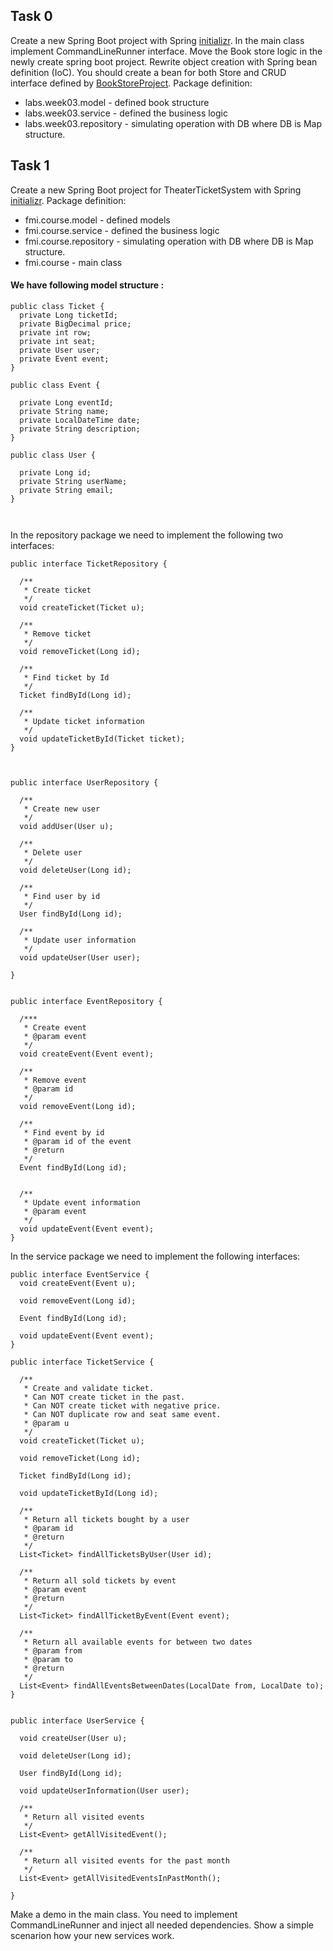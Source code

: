 ## Task 0 
Create a new Spring Boot project with Spring [initializr](https://start.spring.io/). In the main class implement CommandLineRunner interface. Move the Book store logic in the newly create spring boot project. Rewrite object creation with Spring bean definition (IoC). You should create a bean for both Store and CRUD interface defined by [BookStoreProject](https://github.com/GeorgiMinkov/web-development-with-Java/tree/main/FMICourse/src/labs/week03). Package definition:
* labs.week03.model - defined book structure
* labs.week03.service - defined the business logic 
* labs.week03.repository - simulating operation with DB where DB is Map structure. 

## Task 1
Create a new Spring Boot project for ТheaterTicketSystem  with Spring [initializr](https://start.spring.io/). 
Package definition:
* fmi.course.model - defined models
* fmi.course.service - defined the business logic 
* fmi.course.repository - simulating operation with DB where DB is Map structure. 
* fmi.course - main class 

#### We have following model structure :
```
public class Ticket {
  private Long ticketId;
  private BigDecimal price;
  private int row;
  private int seat;
  private User user;
  private Event event;
}

public class Event {

  private Long eventId;
  private String name;
  private LocalDateTime date;
  private String description;
}

public class User {

  private Long id;
  private String userName;
  private String email;
}



```

In the repository package we need to implement the following two interfaces: 
```
public interface TicketRepository {

  /**
   * Create ticket
   */
  void createTicket(Ticket u);

  /**
   * Remove ticket
   */
  void removeTicket(Long id);

  /**
   * Find ticket by Id
   */
  Ticket findById(Long id);

  /**
   * Update ticket information
   */
  void updateTicketById(Ticket ticket);
}



public interface UserRepository {

  /**
   * Create new user
   */
  void addUser(User u);

  /**
   * Delete user
   */
  void deleteUser(Long id);

  /**
   * Find user by id
   */
  User findById(Long id);

  /**
   * Update user information
   */
  void updateUser(User user);

}


public interface EventRepository {

  /***
   * Create event
   * @param event
   */
  void createEvent(Event event);

  /**
   * Remove event
   * @param id
   */
  void removeEvent(Long id);

  /**
   * Find event by id
   * @param id of the event
   * @return
   */
  Event findById(Long id);


  /**
   * Update event information
   * @param event
   */
  void updateEvent(Event event);
}

```
In the service package we need to implement the following interfaces: 
```
public interface EventService {
  void createEvent(Event u);

  void removeEvent(Long id);

  Event findById(Long id);

  void updateEvent(Event event);
}

public interface TicketService {

  /**
   * Create and validate ticket.
   * Can NOT create ticket in the past.
   * Can NOT create ticket with negative price.
   * Can NOT duplicate row and seat same event.
   * @param u
   */
  void createTicket(Ticket u);

  void removeTicket(Long id);

  Ticket findById(Long id);

  void updateTicketById(Long id);

  /**
   * Return all tickets bought by a user
   * @param id
   * @return
   */
  List<Ticket> findAllTicketsByUser(User id);

  /**
   * Return all sold tickets by event
   * @param event
   * @return
   */
  List<Ticket> findAllTicketByEvent(Event event);

  /**
   * Return all available events for between two dates
   * @param from
   * @param to
   * @return
   */
  List<Event> findAllEventsBetweenDates(LocalDate from, LocalDate to);
}


public interface UserService {

  void createUser(User u);

  void deleteUser(Long id);

  User findById(Long id);

  void updateUserInformation(User user);

  /**
   * Return all visited events
   */
  List<Event> getAllVisitedEvent();

  /**
   * Return all visited events for the past month
   */
  List<Event> getAllVisitedEventsInPastMonth();

}
```

Make a demo in the main class. You need to implement CommandLineRunner and  inject all needed dependencies. Show a simple scenarion how your new services work. 